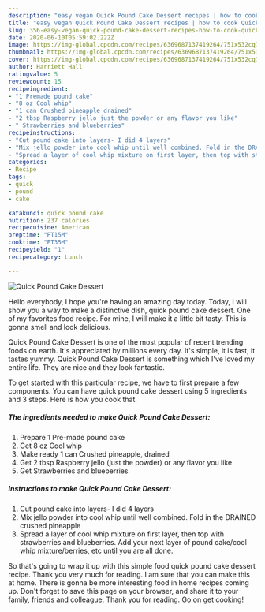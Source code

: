 ```yaml
---
description: "easy vegan Quick Pound Cake Dessert recipes | how to cook Quick Pound Cake Dessert"
title: "easy vegan Quick Pound Cake Dessert recipes | how to cook Quick Pound Cake Dessert"
slug: 356-easy-vegan-quick-pound-cake-dessert-recipes-how-to-cook-quick-pound-cake-dessert
date: 2020-06-10T05:59:02.222Z
image: https://img-global.cpcdn.com/recipes/6369687137419264/751x532cq70/quick-pound-cake-dessert-recipe-main-photo.jpg
thumbnail: https://img-global.cpcdn.com/recipes/6369687137419264/751x532cq70/quick-pound-cake-dessert-recipe-main-photo.jpg
cover: https://img-global.cpcdn.com/recipes/6369687137419264/751x532cq70/quick-pound-cake-dessert-recipe-main-photo.jpg
author: Harriett Hall
ratingvalue: 5
reviewcount: 15
recipeingredient:
- "1 Premade pound cake"
- "8 oz Cool whip"
- "1 can Crushed pineapple drained"
- "2 tbsp Raspberry jello just the powder or any flavor you like"
- " Strawberries and blueberries"
recipeinstructions:
- "Cut pound cake into layers- I did 4 layers"
- "Mix jello powder into cool whip until well combined. Fold in the DRAINED crushed pineapple"
- "Spread a layer of cool whip mixture on first layer, then top with strawberries and blueberries. Add your next layer of pound cake/cool whip mixture/berries, etc until you are all done."
categories:
- Recipe
tags:
- quick
- pound
- cake

katakunci: quick pound cake 
nutrition: 237 calories
recipecuisine: American
preptime: "PT15M"
cooktime: "PT35M"
recipeyield: "1"
recipecategory: Lunch

---
```



![Quick Pound Cake Dessert](https://img-global.cpcdn.com/recipes/6369687137419264/751x532cq70/quick-pound-cake-dessert-recipe-main-photo.jpg)

Hello everybody, I hope you're having an amazing day today. Today, I will show you a way to make a distinctive dish, quick pound cake dessert. One of my favorites food recipe. For mine, I will make it a little bit tasty. This is gonna smell and look delicious.



Quick Pound Cake Dessert is one of the most popular of recent trending foods on earth. It's appreciated by millions every day. It's simple, it is fast, it tastes yummy. Quick Pound Cake Dessert is something which I've loved my entire life. They are nice and they look fantastic.


To get started with this particular recipe, we have to first prepare a few components. You can have quick pound cake dessert using 5 ingredients and 3 steps. Here is how you cook that.

<!--inarticleads1-->

##### The ingredients needed to make Quick Pound Cake Dessert:

1. Prepare 1 Pre-made pound cake
1. Get 8 oz Cool whip
1. Make ready 1 can Crushed pineapple, drained
1. Get 2 tbsp Raspberry jello (just the powder) or any flavor you like
1. Get  Strawberries and blueberries




<!--inarticleads2-->

##### Instructions to make Quick Pound Cake Dessert:

1. Cut pound cake into layers- I did 4 layers
1. Mix jello powder into cool whip until well combined. Fold in the DRAINED crushed pineapple
1. Spread a layer of cool whip mixture on first layer, then top with strawberries and blueberries. Add your next layer of pound cake/cool whip mixture/berries, etc until you are all done.




So that's going to wrap it up with this simple food quick pound cake dessert recipe. Thank you very much for reading. I am sure that you can make this at home. There is gonna be more interesting food in home recipes coming up. Don't forget to save this page on your browser, and share it to your family, friends and colleague. Thank you for reading. Go on get cooking!
